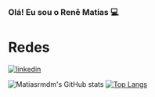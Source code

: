 ### Olá! Eu sou o Renê Matias 💻

# Redes
[![linkedin](https://img.shields.io/badge/LinkedIn-0077B5?style=for-the-badge&logo=linkedin&logoColor=white)](https://www.linkedin.com/in/ren%C3%AA-matias-931689249/)

![Matiasrmdm's GitHub stats](https://github-readme-stats.vercel.app/api?username=Matiasrmdm&show_icons=true&theme=dark)
[![Top Langs](https://github-readme-stats.vercel.app/api/top-langs/?username=Matiasrmdm&layout=pie)](https://github.com/anuraghazra/github-readme-stats)
